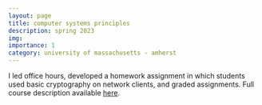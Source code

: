 ```yaml
---
layout: page
title: computer systems principles
description: spring 2023
img: 
importance: 1
category: university of massachusetts - amherst
---
```

<!-- ---
title: "COMPSCI 230: Computer Systems Principles (Spring 2023)"
collection: teaching
type: "Undergraduate course, Teaching Assistant"
permalink: 
venue: UMass Amherst 
date: 2023-01-01 
location: "Amherst, United States"
--- -->

I led office hours, developed a homework assignment in which students used basic cryptography on network clients, and graded assignments.  Full course description available [here](https://people.cs.umass.edu/~liberato/courses/2022-fall-compsci230/syllabus/).
